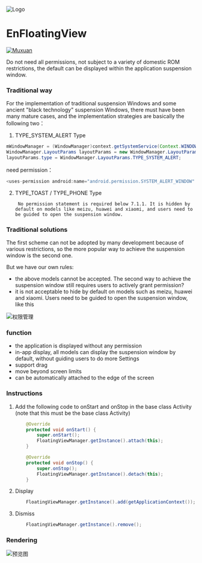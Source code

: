 ![Logo](https://raw.githubusercontent.com/leotyndale/EnFloatingView/master/preview/logo.png)

EnFloatingView
==========================
[![Muxuan](https://img.shields.io/badge/Powered_by-Muxuan-green.svg?style=flat)](http://www.imuxuan.com/)

Do not need all permissions, not subject to a variety of domestic ROM restrictions, the default can be displayed within the application suspension window.

### Traditional way

For the implementation of traditional suspension Windows and some ancient "black technology" suspension Windows, there must have been many mature cases, and the implementation strategies are basically the following two：

1. TYPE_SYSTEM_ALERT Type

```java
mWindowManager = (WindowManager)context.getSystemService(Context.WINDOW_SERVICE);
WindowManager.LayoutParams layoutParams = new WindowManager.LayoutParams()
layoutParams.type = WindowManager.LayoutParams.TYPE_SYSTEM_ALERT;
```

need permission：

```java
<uses-permission android:name="android.permission.SYSTEM_ALERT_WINDOW" ></uses>
```

2. TYPE_TOAST / TYPE_PHONE Type

        No permission statement is required below 7.1.1. It is hidden by default on models like meizu, huawei and xiaomi, and users need to be guided to open the suspension window.

### Traditional solutions

The first scheme can not be adopted by many development because of various restrictions, so the more popular way to achieve the suspension window is the second one.

But we have our own rules:

- the above models cannot be accepted. The second way to achieve the suspension window still requires users to actively grant permission?
- it is not acceptable to hide by default on models such as meizu, huawei and xiaomi. Users need to be guided to open the suspension window, like this

![权限管理](https://github.com/leotyndale/EnFloatingView/blob/master/preview/1.gif)

### function


- the application is displayed without any permission
- in-app display, all models can display the suspension window by default, without guiding users to do more Settings
- support drag
- move beyond screen limits
- can be automatically attached to the edge of the screen

### Instructions

1. Add the following code to onStart and onStop in the base class Activity (note that this must be the base class Activity)

   ```java
       @Override
       protected void onStart() {
           super.onStart();
           FloatingViewManager.getInstance().attach(this);
       }
   
       @Override
       protected void onStop() {
           super.onStop();
           FloatingViewManager.getInstance().detach(this);
       }
   ```


2. Display

   ```java
       FloatingViewManager.getInstance().add(getApplicationContext());
   ```

3. Dismiss

   ```java
       FloatingViewManager.getInstance().remove();
   ```

### Rendering
![预览图](https://github.com/leotyndale/EnFloatingView/blob/master/preview/2.gif)
